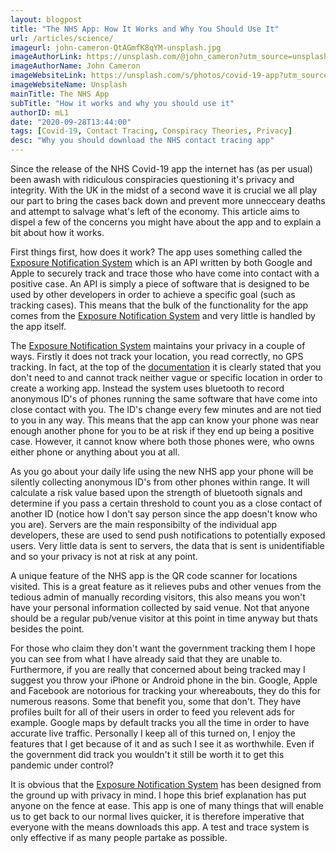 ```yaml
---
layout: blogpost
title: "The NHS App: How It Works and Why You Should Use It"
url: /articles/science/
imageurl: john-cameron-QtAGmfK8qYM-unsplash.jpg
imageAuthorLink: https://unsplash.com/@john_cameron?utm_source=unsplash&utm_medium=referral&utm_content=creditCopyText
imageAuthorName: John Cameron
imageWebsiteLink: https://unsplash.com/s/photos/covid-19-app?utm_source=unsplash&utm_medium=referral&utm_content=creditCopyText
imageWebsiteName: Unsplash
mainTitle: The NHS App
subTitle: "How it works and why you should use it"
authorID: mL1
date: "2020-09-28T13:44:00"
tags: [Covid-19, Contact Tracing, Conspiracy Theories, Privacy]
desc: "Why you should download the NHS contact tracing app"
---
```


Since the release of the NHS Covid-19 app the internet has (as per usual) been awash with ridiculous conspiracies questioning it's privacy and integrity. With the UK in the midst of a second wave it is crucial we all play our part to bring the cases back down and prevent more unnecceary deaths and attempt to salvage what's left of the economy. This article aims to dispel a few of the concerns you might have about the app and to explain a bit about how it works.

First things first, how does it work? The app uses something called the <a href="https://www.google.com/covid19/exposurenotifications/" target="_blank">Exposure Notification System</a> which is an API written by both Google and Apple to securely track and trace those who have come into contact with a positive case. An API is simply a piece of software that is designed to be used by other developers in order to achieve a specific goal (such as tracking cases). This means that the bulk of the functionality for the app comes from the <a href="https://www.google.com/covid19/exposurenotifications/" target="_blank">Exposure Notification System</a> and very little is handled by the app itself.

The <a href="https://www.google.com/covid19/exposurenotifications/" target="_blank">Exposure Notification System</a> maintains your privacy in a couple of ways. Firstly it does not track your location, you read correctly, no GPS tracking. In fact, at the top of the <a href="https://developers.google.com/android/exposure-notifications/exposure-notifications-api#architecture:~:text=your%20app%20doesn't%20require%20and%20can't%20include%20ACCESS_COARSE_LOCATION%2C%20ACCESS_FINE_LOCATION">documentation</a> it is clearly stated that you don't need to and cannot track neither vague or specific location in order to create a working app. Instead the system uses bluetooth to record anonymous ID's of phones running the same software that have come into close contact with you. The ID's change every few minutes and are not tied to you in any way. This means that the app can know your phone was near enough another phone for you to be at risk if they end up being a positive case. However, it cannot know where both those phones were, who owns either phone or anything about you at all.

As you go about your daily life using the new NHS app your phone will be silently collecting anonymous ID's from other phones within range. It will calculate a risk value based upon the strength of bluetooth signals and determine if you pass a certain threshold to count you as a close contact of another ID (notice how I don't say person since the app doesn't know who you are). Servers are the main responsibilty of the individual app developers, these are used to send push notifications to potentially exposed users. Very little data is sent to servers, the data that is sent is unidentifiable and so your privacy is not at risk at any point.

A unique feature of the NHS app is the QR code scanner for locations visited. This is a great feature as it relieves pubs and other venues from the tedious admin of manually recording visitors, this also means you won't have your personal information collected by said venue. Not that anyone should be a regular pub/venue visitor at this point in time anyway but thats besides the point.

For those who claim they don't want the government tracking them I hope you can see from what I have already said that they are unable to. Furthermore, if you are really that concerned about being tracked may I suggest you throw your iPhone or Android phone in the bin. Google, Apple and Facebook are notorious for tracking your whereabouts, they do this for numerous reasons. Some that benefit you, some that don't. They have profiles built for all of their users in order to feed you relevent ads for example. Google maps by default tracks you all the time in order to have accurate live traffic. Personally I keep all of this turned on, I enjoy the features that I get because of it and as such I see it as worthwhile. Even if the government did track you wouldn't it still be worth it to get this pandemic under control?

It is obvious that the <a href="https://www.google.com/covid19/exposurenotifications/" target="_blank">Exposure Notification System</a> has been designed from the ground up with privacy in mind. I hope this brief explanation has put anyone on the fence at ease. This app is one of many things that will enable us to get back to our normal lives quicker, it is therefore imperative that everyone with the means downloads this app. A test and trace system is only effective if as many people partake as possible. 
